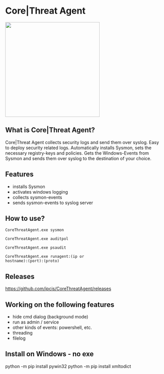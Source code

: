 # Core|Threat Agent
<img src="https://corethreat.net/ct_logo_big.png" height="300px"> 

## What is Core|Threat Agent?
Core|Threat Agent collects security logs and send them over syslog.
Easy to deploy security related logs.
Automatically installs Sysmon, sets the necessary registry-keys and policies.
Gets the Windows-Events from Sysmon and sends them over syslog to the destination of your choice.

## Features
+ installs Sysmon
+ activates windows logging
+ collects sysmon-events
+ sends sysmon-events to syslog server

## How to use?
<code>CoreThreatAgent.exe sysmon</code>

<code>CoreThreatAgent.exe auditpol</code>

<code>CoreThreatAgent.exe psaudit</code>

<code>CoreThreatAgent.exe runagent:(ip or hostname):(port):(proto)</code>

## Releases
https://github.com/ipcis/CoreThreatAgent/releases
  
## Working on the following features
- hide cmd dialog (background mode)
- run as admin / service
- other kinds of events: powershell, etc.
- threading
- filelog

## Install on Windows - no exe
python -m pip install pywin32
python -m pip install xmltodict
